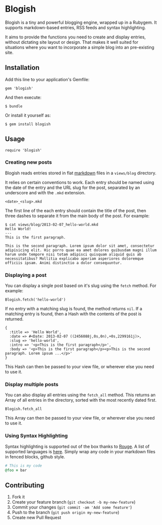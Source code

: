 # Blogish

Blogish is a tiny and powerful blogging engine, wrapped up in a Rubygem. It supports markdown-based entries, RSS feeds and syntax highlighting.

It aims to provide the functions you need to create and display entries, without dictating site layout or design. That makes it well suited for situations where you want to incorporate a simple blog into an pre-existing site.

## Installation

Add this line to your application's Gemfile:

    gem 'blogish'

And then execute:

    $ bundle

Or install it yourself as:

    $ gem install blogish

## Usage

```
require 'blogish'
```

### Creating new posts

Blogish reads entries stored in flat [markdown](http://daringfireball.net/projects/markdown/) files in a `views/blog` directory.

It relies on certain conventions to work. Each entry should be named using the date of the entry and the URL slug for the post, separated by an underscore and with the `.mkd` extension.

```
<date>_<slug>.mkd
```

The first line of the each entry should contain the title of the post, then three dashes to separate it from the main body of the post. For example:

```
$ cat views/blog/2013-02-07_hello-world.mkd
Hello World!
---
This is the first paragraph.

This is the second paragraph. Lorem ipsum dolor sit amet, consectetur adipisicing elit. Hic porro quae ea amet dolores quibusdam magni illum harum unde tempore nisi totam adipisci quisquam aliquid quis ab necessitatibus? Mollitia explicabo aperiam asperiores doloremque officiis ipsam. Animi distinctio a dolor consequuntur.
```

### Displaying a post

You can display a single post based on it's slug using the `fetch` method. For example:

```
Blogish.fetch('hello-world')
```

If no entry with a matching slug is found, the method returns `nil`. If a matching entry is found, then a Hash with the contents of the post is returned.

```
{
  :title => 'Hello World',
  :date => #<Date: 2013-02-07 ((2456088j,0s,0n),+0s,2299161j)>,
  :slug => 'hello-world',
  :intro => '<p>This is the first paragraph</p>',
  :body => '<p>This is the first paragraph</p><p>This is the second paragraph. Lorem ipsum ...</p>'
}
```

This Hash can then be passed to your view file, or wherever else you need to use it.

### Display multiple posts

You can also display all entries using the `fetch_all` method. This returns an Array of all entries in the directory, sorted with the most recently dated first.

```
Blogish.fetch_all
```

This Array can then be passed to your view file, or wherever else you need to use it.

### Using Syntax Highlighting

Syntax highlighting is supported out of the box thanks to [Rouge](https://github.com/jayferd/rouge). A list of supported languages is [here](http://rouge.jayferd.us/demo). Simply wrap any code in your markdown files in fenced blocks, github style.

  ```ruby
  # This is my code
  @foo = bar
  ```


## Contributing

1. Fork it
2. Create your feature branch (`git checkout -b my-new-feature`)
3. Commit your changes (`git commit -am 'Add some feature'`)
4. Push to the branch (`git push origin my-new-feature`)
5. Create new Pull Request
